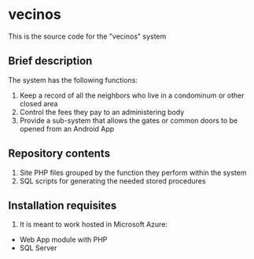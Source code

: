# vecinos
This is the source code for the "vecinos" system
## Brief description
The system has the following functions:
1. Keep a record of all the neighbors who live in a condominum or other closed area
2. Control the fees they pay to an administering body
3. Provide a sub-system that allows the gates or common doors to be opened from an Android App
## Repository contents
1. Site PHP files grouped by the function they perform within the system
2. SQL scripts for generating the needed stored procedures
## Installation requisites
1. It is meant to work hosted in Microsoft Azure:
- Web App module with PHP 
- SQL Server
